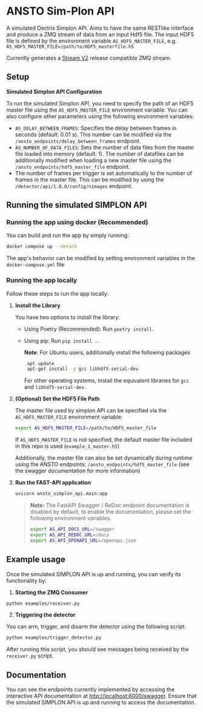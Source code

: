 # ANSTO Sim-Plon API
A simulated Dectris Simplon API. Aims to have the same RESTlike interface and produce a ZMQ stream of data from an input Hdf5 file.
The input HDF5 file is defined by the environment variable `AS_HDF5_MASTER_FILE`, e.g. `AS_HDF5_MASTER_FILE=/path/to/HDF5_masterfile.h5`

Currently generates a [Stream V2] release compatible ZMQ stream.

## Setup

**Simulated Simplon API Configuration**

   To run the simulated Simplon API, you need to specify the path of an HDF5 master file using the `AS_HDF5_MASTER_FILE` environment variable. You can also configure other parameters using the following environment variables:

   - `AS_DELAY_BETWEEN_FRAMES`: Specifies the delay between frames in seconds (default: 0.01 s). This number can be modified via the `/ansto_endpoints/delay_between_frames` endpoint.
   - `AS_NUMBER_OF_DATA_FILES`: Sets the number of data files from the master file loaded into memory (default: 1). The number of datafiles can be additionally modified when loading a new master file using the
   `/ansto_endpoints/hdf5_master_file` endpoint.
   - The number of frames per trigger is set automatically to the number of frames in the master file. This can be modified by using the `/detector/api/1.8.0/config/nimages` endpoint.

## Running the simulated SIMPLON API

### Running the app using docker (Recommended)
You can build and run the app by simply running:
```bash
docker compose up --detach
```
The app's behavior can be modified by setting environment variables in the `docker-compose.yml` file

### Running the app locally

Follow these steps to run the app locally:

1. **Install the Library**

   You have two options to install the library:
   - Using Poetry (Recommended): Run `poetry install`.
   - Using pip: Run `pip install .`.

     **Note**: For Ubuntu users, additionally install the following packages
     ```bash
      apt update
      apt-get install -y gcc libhdf5-serial-dev
     ```
     For other operating systems, Install the equivalent libraries for `gcc` and `libhdf5-serial-dev`.

2. **(Optional) Set the HDF5 File Path**

   The master file used by simplon API can be specified via the `AS_HDF5_MASTER_FILE` environment variable:
   ```bash
   export AS_HDF5_MASTER_FILE=/path/to/HDF5_master_file
   ```
   If ``AS_HDF5_MASTER_FILE`` is not specified, the default master file included in this repo is used (`example_1_master.h5`)

   Additionally, the master file can also be set dynamically during runtime using the ANSTO endpoints:
   `/ansto_endpoints/hdf5_master_file` (see the swagger documentation for more information)

3. **Run the FAST-API application**
      ```bash
   uvicorn ansto_simplon_api.main:app
   ```
   > **Note:** The FastAPI Swagger / ReDoc endpoint documentation is disabled by default, to enable the documentation, please set the following environment variables.
   > ```bash
   > export AS_API_DOCS_URL=/swagger
   > export AS_API_REDOC_URL=/docs
   > export AS_API_OPENAPI_URL=/openapi.json
   >```

## Example usage
Once the simulated SIMPLON API is up and running, you can verify its functionality by:

1. **Starting the ZMQ Consumer**

```bash
python examples/receiver.py
```

2. **Triggering the detector**

You can arm, trigger, and disarm the detector using the following script:
```bash
python examples/trigger_detector.py
```
After running this script, you should see messages being received by the `receiver.py` script.

[Stream V2]: https://github.com/dectris/documentation/tree/main/stream_v2

## Documentation
You can see the endpoints currently implemented by accessing the interactive API documentation at [http://localhost:8000/swagger](http://localhost:8000/swagger). Ensure that the simulated SIMPLON API is up and running to access the documentation.
